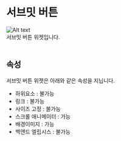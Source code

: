 # 서브밋 버튼
![Alt text](/img/property-submit.png)<br />
서브밋 버튼 위젯입니다.<br /><br />


## 속성
서브밋 버튼 위젯은 아래와 같은 속성을 지닙니다.

* 하위요소 : 불가능
* 링크 : 불가능
* 사이즈 고정 : 불가능
* 스크롤 애니메이터 : 가능
* 배경이미지 : 가능
* 백엔드 엘립시스 : 불가능
<br />

